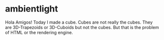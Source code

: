 # ambientlight
Hola Amigos! Today I made a cube. Cubes are not really the cubes. They are 3D-Trapezoids or 3D-Cuboids but not the cubes.  But that is the problem of HTML or the rendering engine.
